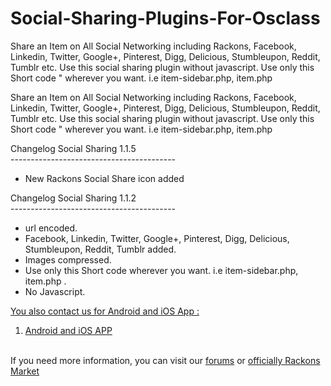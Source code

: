 # Social-Sharing-Plugins-For-Osclass<br>
Share an Item on All Social Networking including Rackons, Facebook, Linkedin, Twitter, Google+, Pinterest, Digg, Delicious, Stumbleupon, Reddit, Tumblr etc. Use this social sharing plugin without javascript. Use only this Short code " wherever you want. i.e item-sidebar.php, item.php<br>

Share an Item on All Social Networking including Rackons, Facebook, Linkedin, Twitter, Google+, Pinterest, Digg, Delicious, Stumbleupon, Reddit, Tumblr etc. Use this social sharing plugin without javascript. Use only this Short code " wherever you want. i.e item-sidebar.php, item.php<br>

Changelog Social Sharing 1.1.5<br>
-----------------------------------------<br>
- New Rackons Social Share icon added<br>

Changelog Social Sharing 1.1.2<br>
-----------------------------------------<br>
- url encoded.<br>
- Facebook, Linkedin, Twitter, Google+, Pinterest, Digg, Delicious, Stumbleupon, Reddit, Tumblr added.<br>
- Images compressed.<br>
- Use only this Short code wherever you want. i.e item-sidebar.php, item.php .<br>
- No Javascript.<br>

<u>You also contact us for Android and iOS App :</u>

1) <a href="https://rackons.in" target="_blank">Android and iOS APP</a>
<br>
If you need more information, you can visit our <a href="https://forums.rackons.in/" target="_blank">forums</a> or <a href="https://osclassmarket.rackons.in/" target="_blank">officially Rackons Market</a>
